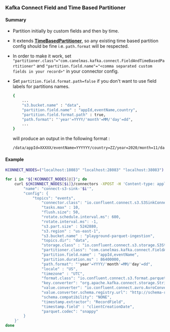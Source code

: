 ### Kafka Connect Field and Time Based Partitioner

####  Summary
- Partition initially by custom fields and then by time.
- It extends **[TimeBasedPartitioner](https://github.com/confluentinc/kafka-connect-storage-common/blob/master/partitioner/src/main/java/io/confluent/connect/storage/partitioner/TimeBasedPartitioner.java)**, so any existing time based partition config should be fine i.e. `path.format` will be respected.
- In order to make it work, set `"partitioner.class"="com.canelmas.kafka.connect.FieldAndTimeBasedPartitioner"` and `"partition.field.name"="<comma separated custom fields in your record>"` in your connector config.
- Set `partition.field.format.path=false` if you don't want to use field labels for partitions names.

    ```bash
    {
        ...
        "s3.bucket.name" : "data", 
        "partition.field.name" : "appId,eventName,country",   
        "partition.field.format.path" : true,
        "path.format": "'year'=YYYY/'month'=MM/'day'=dd",
        ...
    }          
    ```
    will produce an output in the following format : 
    
    ```bash
    /data/appId=XXXXX/eventName=YYYYYY/country=ZZ/year=2020/month=11/day=30
    ```  

####  Example

```bash
KCONNECT_NODES=("localhost:18083" "localhost:28083" "localhost:38083")

for i in "${!KCONNECT_NODES[@]}"; do
    curl ${KCONNECT_NODES[$i]}/connectors -XPOST -H 'Content-type: application/json' -H 'Accept: application/json' -d '{
        "name": "connect-s3-sink-'$i'",
        "config": {     
            "topics": "events",
                "connector.class": "io.confluent.connect.s3.S3SinkConnector",
                "tasks.max" : 10,
                "flush.size": 50,
                "rotate.schedule.interval.ms": 600,
                "rotate.interval.ms": -1,
                "s3.part.size" : 5242880,
                "s3.region" : "us-east-1",
                "s3.bucket.name" : "playground-parquet-ingestion",        
                "topics.dir": "data",
                "storage.class" : "io.confluent.connect.s3.storage.S3Storage",        
                "partitioner.class": "com.canelmas.kafka.connect.FieldAndTimeBasedPartitioner",
                "partition.field.name" : "appId,eventName",
                "partition.duration.ms" : 86400000,
                "path.format": "'year'=YYYY/'month'=MM/'day'=dd",
                "locale" : "US",
                "timezone" : "UTC",        
                "format.class": "io.confluent.connect.s3.format.parquet.ParquetFormat",
                "key.converter": "org.apache.kafka.connect.storage.StringConverter",
                "value.converter": "io.confluent.connect.avro.AvroConverter",
                "value.converter.schema.registry.url": "http://schema-registry:8081",
                "schema.compatibility": "NONE",                
                "timestamp.extractor": "RecordField",
                "timestamp.field" : "clientCreationDate",
                "parquet.codec": "snappy"                            
        }
    }'
done
```